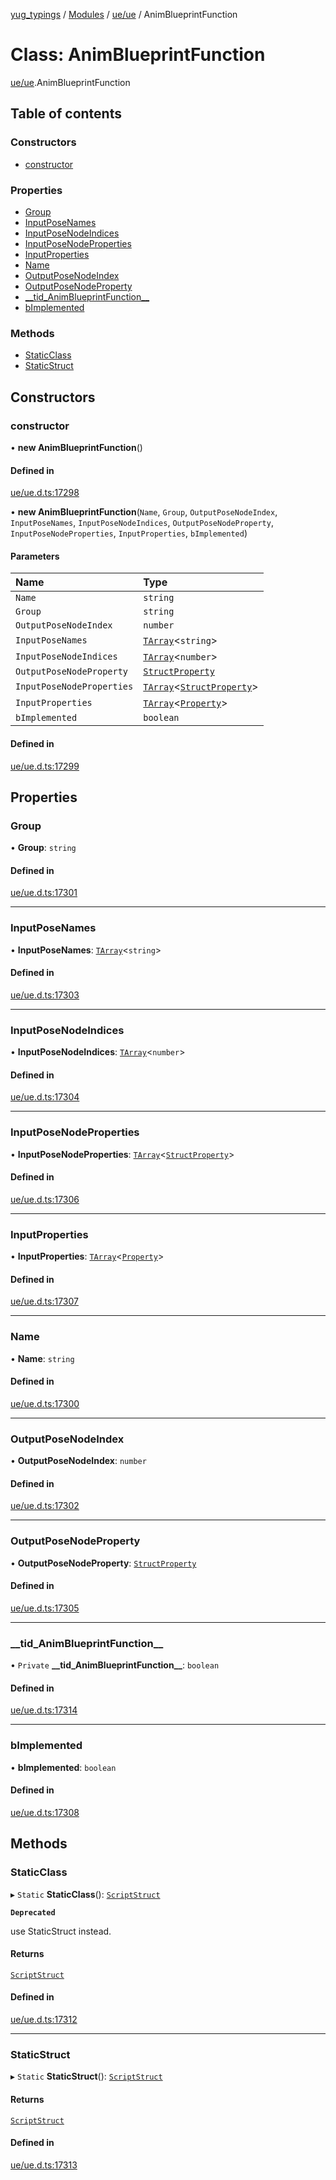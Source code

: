 [yug_typings](../README.md) / [Modules](../modules.md) / [ue/ue](../modules/ue_ue.md) / AnimBlueprintFunction

# Class: AnimBlueprintFunction

[ue/ue](../modules/ue_ue.md).AnimBlueprintFunction

## Table of contents

### Constructors

- [constructor](ue_ue.AnimBlueprintFunction.md#constructor)

### Properties

- [Group](ue_ue.AnimBlueprintFunction.md#group)
- [InputPoseNames](ue_ue.AnimBlueprintFunction.md#inputposenames)
- [InputPoseNodeIndices](ue_ue.AnimBlueprintFunction.md#inputposenodeindices)
- [InputPoseNodeProperties](ue_ue.AnimBlueprintFunction.md#inputposenodeproperties)
- [InputProperties](ue_ue.AnimBlueprintFunction.md#inputproperties)
- [Name](ue_ue.AnimBlueprintFunction.md#name)
- [OutputPoseNodeIndex](ue_ue.AnimBlueprintFunction.md#outputposenodeindex)
- [OutputPoseNodeProperty](ue_ue.AnimBlueprintFunction.md#outputposenodeproperty)
- [\_\_tid\_AnimBlueprintFunction\_\_](ue_ue.AnimBlueprintFunction.md#__tid_animblueprintfunction__)
- [bImplemented](ue_ue.AnimBlueprintFunction.md#bimplemented)

### Methods

- [StaticClass](ue_ue.AnimBlueprintFunction.md#staticclass)
- [StaticStruct](ue_ue.AnimBlueprintFunction.md#staticstruct)

## Constructors

### constructor

• **new AnimBlueprintFunction**()

#### Defined in

[ue/ue.d.ts:17298](https://github.com/YugMetaverse/yug_typings/blob/b7d9b19/ue/ue.d.ts#L17298)

• **new AnimBlueprintFunction**(`Name`, `Group`, `OutputPoseNodeIndex`, `InputPoseNames`, `InputPoseNodeIndices`, `OutputPoseNodeProperty`, `InputPoseNodeProperties`, `InputProperties`, `bImplemented`)

#### Parameters

| Name | Type |
| :------ | :------ |
| `Name` | `string` |
| `Group` | `string` |
| `OutputPoseNodeIndex` | `number` |
| `InputPoseNames` | [`TArray`](../interfaces/ue_puerts.TArray.md)<`string`\> |
| `InputPoseNodeIndices` | [`TArray`](../interfaces/ue_puerts.TArray.md)<`number`\> |
| `OutputPoseNodeProperty` | [`StructProperty`](ue_ue.StructProperty.md) |
| `InputPoseNodeProperties` | [`TArray`](../interfaces/ue_puerts.TArray.md)<[`StructProperty`](ue_ue.StructProperty.md)\> |
| `InputProperties` | [`TArray`](../interfaces/ue_puerts.TArray.md)<[`Property`](ue_ue.Property.md)\> |
| `bImplemented` | `boolean` |

#### Defined in

[ue/ue.d.ts:17299](https://github.com/YugMetaverse/yug_typings/blob/b7d9b19/ue/ue.d.ts#L17299)

## Properties

### Group

• **Group**: `string`

#### Defined in

[ue/ue.d.ts:17301](https://github.com/YugMetaverse/yug_typings/blob/b7d9b19/ue/ue.d.ts#L17301)

___

### InputPoseNames

• **InputPoseNames**: [`TArray`](../interfaces/ue_puerts.TArray.md)<`string`\>

#### Defined in

[ue/ue.d.ts:17303](https://github.com/YugMetaverse/yug_typings/blob/b7d9b19/ue/ue.d.ts#L17303)

___

### InputPoseNodeIndices

• **InputPoseNodeIndices**: [`TArray`](../interfaces/ue_puerts.TArray.md)<`number`\>

#### Defined in

[ue/ue.d.ts:17304](https://github.com/YugMetaverse/yug_typings/blob/b7d9b19/ue/ue.d.ts#L17304)

___

### InputPoseNodeProperties

• **InputPoseNodeProperties**: [`TArray`](../interfaces/ue_puerts.TArray.md)<[`StructProperty`](ue_ue.StructProperty.md)\>

#### Defined in

[ue/ue.d.ts:17306](https://github.com/YugMetaverse/yug_typings/blob/b7d9b19/ue/ue.d.ts#L17306)

___

### InputProperties

• **InputProperties**: [`TArray`](../interfaces/ue_puerts.TArray.md)<[`Property`](ue_ue.Property.md)\>

#### Defined in

[ue/ue.d.ts:17307](https://github.com/YugMetaverse/yug_typings/blob/b7d9b19/ue/ue.d.ts#L17307)

___

### Name

• **Name**: `string`

#### Defined in

[ue/ue.d.ts:17300](https://github.com/YugMetaverse/yug_typings/blob/b7d9b19/ue/ue.d.ts#L17300)

___

### OutputPoseNodeIndex

• **OutputPoseNodeIndex**: `number`

#### Defined in

[ue/ue.d.ts:17302](https://github.com/YugMetaverse/yug_typings/blob/b7d9b19/ue/ue.d.ts#L17302)

___

### OutputPoseNodeProperty

• **OutputPoseNodeProperty**: [`StructProperty`](ue_ue.StructProperty.md)

#### Defined in

[ue/ue.d.ts:17305](https://github.com/YugMetaverse/yug_typings/blob/b7d9b19/ue/ue.d.ts#L17305)

___

### \_\_tid\_AnimBlueprintFunction\_\_

• `Private` **\_\_tid\_AnimBlueprintFunction\_\_**: `boolean`

#### Defined in

[ue/ue.d.ts:17314](https://github.com/YugMetaverse/yug_typings/blob/b7d9b19/ue/ue.d.ts#L17314)

___

### bImplemented

• **bImplemented**: `boolean`

#### Defined in

[ue/ue.d.ts:17308](https://github.com/YugMetaverse/yug_typings/blob/b7d9b19/ue/ue.d.ts#L17308)

## Methods

### StaticClass

▸ `Static` **StaticClass**(): [`ScriptStruct`](ue_ue.ScriptStruct.md)

**`Deprecated`**

use StaticStruct instead.

#### Returns

[`ScriptStruct`](ue_ue.ScriptStruct.md)

#### Defined in

[ue/ue.d.ts:17312](https://github.com/YugMetaverse/yug_typings/blob/b7d9b19/ue/ue.d.ts#L17312)

___

### StaticStruct

▸ `Static` **StaticStruct**(): [`ScriptStruct`](ue_ue.ScriptStruct.md)

#### Returns

[`ScriptStruct`](ue_ue.ScriptStruct.md)

#### Defined in

[ue/ue.d.ts:17313](https://github.com/YugMetaverse/yug_typings/blob/b7d9b19/ue/ue.d.ts#L17313)
